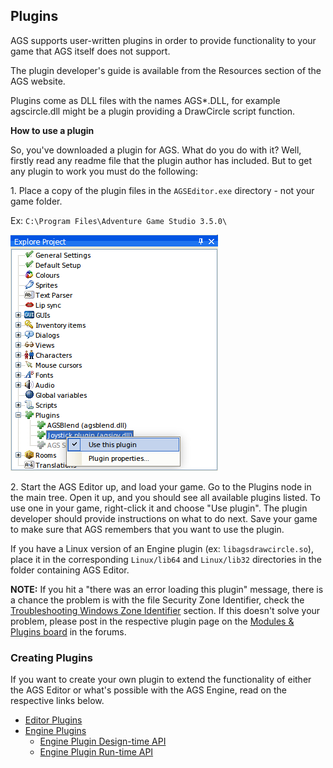 ## Plugins

AGS supports user-written plugins in order to provide functionality to
your game that AGS itself does not support.

The plugin developer's guide is available from the Resources section of
the AGS website.

Plugins come as DLL files with the names AGS\*.DLL, for example
agscircle.dll might be a plugin providing a DrawCircle script function.

**How to use a plugin**

So, you've downloaded a plugin for AGS. What do you do with it? Well,
firstly read any readme file that the plugin author has included. But to
get any plugin to work you must do the following:

1\. Place a copy of the plugin files in the `AGSEditor.exe` directory - not your
game folder.

Ex: `C:\Program Files\Adventure Game Studio 3.5.0\`

![Right click Use plugin](images/Plugins_img1.png)

2\. Start the AGS Editor up, and load your game.
Go to the Plugins node in the main tree.
Open it up, and you should see all available plugins  listed.
To use one in your game, right-click it and choose "Use plugin".
The plugin developer should provide instructions on what to do next.
Save your game to make sure that AGS remembers that you want to use the
plugin.

If you have a Linux version of an Engine plugin (ex: `libagsdrawcircle.so`), place it in the corresponding `Linux/lib64` and `Linux/lib32` directories in the folder containing AGS Editor.

**NOTE:** If you hit a "there was an error loading this plugin" message, there is a chance the problem is with the file Security Zone Identifier, check the [Troubleshooting Windows Zone Identifier](TroubleshootingWindowsZoneID) section. If this doesn't solve your problem, please post in the respective plugin page on the [Modules & Plugins board](https://www.adventuregamestudio.co.uk/forums/index.php?board=10.0) in the forums.

### Creating Plugins

If you want to create your own plugin to extend the functionality of either the AGS Editor or what's possible with the AGS Engine, read on the respective links below.

- [Editor Plugins](EditorPlugins)
- [Engine Plugins](EnginePlugins)
  - [Engine Plugin Design-time API](EnginePluginDesign-timeAPI)
  - [Engine Plugin Run-time API](EnginePluginRun-timeAPI)
